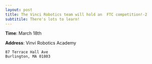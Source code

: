 ```yaml
---
layout: post
title: The Vinci Robotics team will hold an  FTC competition!-2
subtitile: There's lots to learn!
---
```

**Time**: March 18th

**Address**: Vinvi Robotics Academy

    87 Terrace Hall Ave
    Burlington, MA 01803
